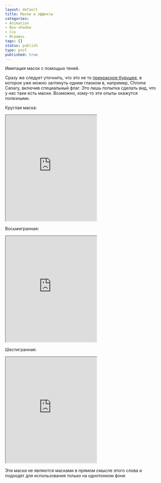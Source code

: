 ```yaml
---
layout: default
title: Маски и эффекты
categories:
- Animation
- Box-shadow
- Css
- Играюсь
tags: []
status: publish
type: post
published: true
---
```

Имитация масок с помощью теней. <!--more-->

Сразу же следует уточнить, что это не то <a href="http://www.w3.org/TR/css-masking/">прекрасное будущее</a>, в которое уже можно заглянуть одним глазком в, например, Chrome Canary, включив специальный флаг. Это лишь попытка сделать вид, что у нас таки есть маски. Возможно, кому-то эти опыты окажутся полезными.

Круглая маска:

<iframe class="jsbin" style="height: 350px" src="http://jsbin.com/EcebOKi/23/embed?output"></iframe>

Восьмигранная:

<iframe class="jsbin" style="height: 350px" src="http://jsbin.com/EcebOKi/21/embed?output"></iframe>

Шестигранная:

<iframe class="jsbin" style="height: 350px" src="http://jsbin.com/EcebOKi/25/embed?output"></iframe>

Эти маски не являются масками в прямом смысле этого слова и подходят для использования только на однотонном фоне

